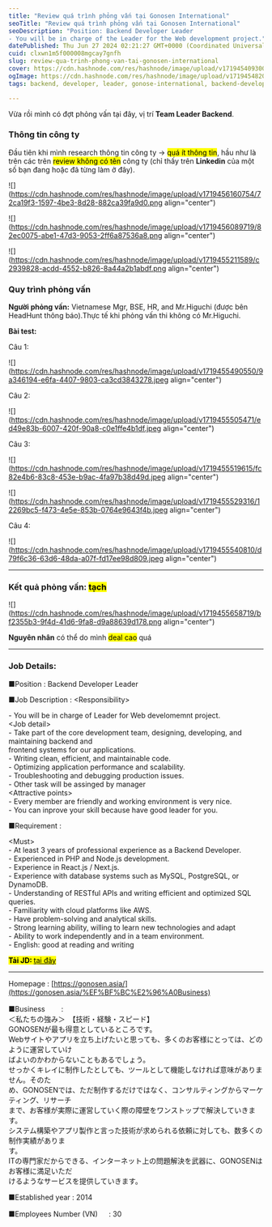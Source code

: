 ```yaml
---
title: "Review quá trình phỏng vấn tại Gonosen International"
seoTitle: "Review quá trình phỏng vấn tại Gonosen International"
seoDescription: "Position: Backend Developer Leader
- You will be in charge of the Leader for the Web development project."
datePublished: Thu Jun 27 2024 02:21:27 GMT+0000 (Coordinated Universal Time)
cuid: clxwn1m5f000008mgcay7gnfh
slug: review-qua-trinh-phong-van-tai-gonosen-international
cover: https://cdn.hashnode.com/res/hashnode/image/upload/v1719454093003/5819b9de-03c8-4ba3-869c-997e377cbfb5.png
ogImage: https://cdn.hashnode.com/res/hashnode/image/upload/v1719454820203/d381364b-d758-42ba-9806-6dfabbbb2c02.png
tags: backend, developer, leader, gonose-international, backend-developer-leader, gonosen-international

---
```


Vừa rồi mình có đợt phỏng vấn tại đây, vị trí **Team Leader Backend**.

### Thông tin công ty

Đầu tiên khi mình research thông tin công ty -&gt; <mark>quá ít thông tin</mark>, hầu như là trên các trên <mark>review không có tên</mark> công ty (chỉ thấy trên **Linkedin** của một số bạn đang hoặc đã từng làm ở đây).

![](https://cdn.hashnode.com/res/hashnode/image/upload/v1719456160754/72ca19f3-1597-4be3-8d28-882ca39fa9d0.png align="center")

![](https://cdn.hashnode.com/res/hashnode/image/upload/v1719456089719/82ec0075-abe1-47d3-9053-2ff6a87536a8.png align="center")

![](https://cdn.hashnode.com/res/hashnode/image/upload/v1719455211589/c2939828-acdd-4552-b826-8a44a2b1abdf.png align="center")

### Quy trình phỏng vấn

**Người phỏng vấn:** Vietnamese Mgr, BSE, HR, and Mr.Higuchi (được bên HeadHunt thông báo).Thực tế khi phỏng vấn thi không có Mr.Higuchi.

**Bài test:**

Câu 1:

![](https://cdn.hashnode.com/res/hashnode/image/upload/v1719455490550/9a346194-e6fa-4407-9803-ca3cd3843278.jpeg align="center")

Câu 2:

![](https://cdn.hashnode.com/res/hashnode/image/upload/v1719455505471/ed49e83b-6007-420f-90a8-c0e1ffe4b1df.jpeg align="center")

Câu 3:

![](https://cdn.hashnode.com/res/hashnode/image/upload/v1719455519615/fc82e4b6-83c8-453e-b9ac-4fa97b38d49d.jpeg align="center")

![](https://cdn.hashnode.com/res/hashnode/image/upload/v1719455529316/12269bc5-f473-4e5e-853b-0764e9643f4b.jpeg align="center")

Câu 4:

![](https://cdn.hashnode.com/res/hashnode/image/upload/v1719455540810/d79f6c36-63d6-48da-a07f-fd17ee98d809.jpeg align="center")

---

### Kết quả phỏng vấn: <mark>tạch</mark>

![](https://cdn.hashnode.com/res/hashnode/image/upload/v1719455658719/bf2355b3-9f4d-41d6-9fa8-d9a88639d178.png align="center")

**Nguyên nhân** có thể do mình <mark>deal cao</mark> quá

---

### Job Details:

■Position : Backend Developer Leader

■Job Description : &lt;Responsibility&gt;

  
\- You will be in charge of Leader for Web develomemnt project.  
&lt;Job detail&gt;  
\- Take part of the core development team, designing, developing, and maintaining backend and  
frontend systems for our applications.  
\- Writing clean, efficient, and maintainable code.  
\- Optimizing application performance and scalability.  
\- Troubleshooting and debugging production issues.  
\- Other task will be assinged by manager  
&lt;Attractive points&gt;  
\- Every member are friendly and working environment is very nice.  
\- You can inprove your skill because have good leader for you.

■Requirement :

&lt;Must&gt;  
\- At least 3 years of professional experience as a Backend Developer.  
\- Experienced in PHP and Node.js development.  
\- Experience in React.js / Next.js.  
\- Experience with database systems such as MySQL, PostgreSQL, or DynamoDB.  
\- Understanding of RESTful APIs and writing efficient and optimized SQL queries.  
\- Familiarity with cloud platforms like AWS.  
\- Have problem-solving and analytical skills.  
\- Strong learning ability, willing to learn new technologies and adapt  
\- Ability to work independently and in a team environment.  
\- English: good at reading and writing

**<mark>Tải JD: </mark>** [<mark>tại đây</mark>](https://github.com/ePlus-DEV/storage/blob/main/job/company/gonosen/Backend%20Developer%20Leader%20-%2024407.pdf)

---

Homepage : [https://gonosen.asia/](https://gonosen.asia/%EF%BF%BC%E2%96%A0Business)

■Business　　 :  
＜私たちの強み＞　【技術・経験・スピード】  
GONOSENが最も得意としているところです。  
Webサイトやアプリを立ち上げたいと思っても、多くのお客様にとっては、どのように運営していけ  
ばよいのかわからないこともあるでしょう。  
せっかくキレイに制作したとしても、ツールとして機能しなければ意味がありません。そのた  
め、GONOSENでは、ただ制作するだけではなく、コンサルティングからマーケティング、リサーチ  
まで、お客様が実際に運営していく際の障壁をワンストップで解決していきます。  
システム構築やアプリ製作と言った技術が求められる依頼に対しても、数多くの制作実績がありま  
す。  
ITの専門家だからできる、インターネット上の問題解決を武器に、GONOSENはお客様に満足いただ  
けるようなサービスを提供していきます。

■Established year : 2014

■Employees Number (VN) 　 : 30